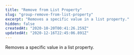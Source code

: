 ```yaml
---
title: "Remove from List Property"
slug: "group-remove-from-list-property"
excerpt: "Removes a specific value in a list property."
hidden: false
createdAt: "2020-10-20T00:41:26.259Z"
updatedAt: "2020-12-16T22:45:06.891Z"
---
```

Removes a specific value in a list property.